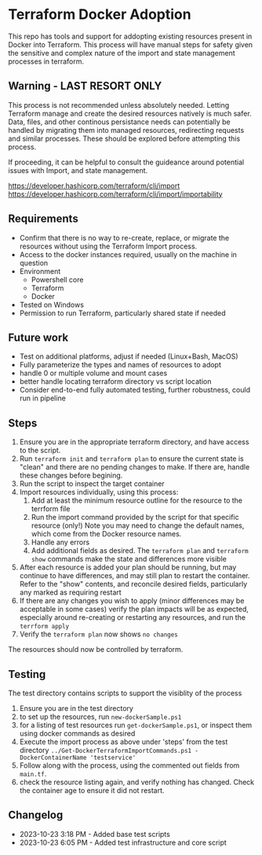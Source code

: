 # Terraform Docker Adoption

This repo has tools and support for addopting existing resources present in Docker into Terraform. This process will have manual steps for safety given the sensitive and complex nature of the import and state management processes in terraform.

## Warning - LAST RESORT ONLY

This process is not recommended unless absolutely needed. Letting Terraform manage and create the desired resources natively is much safer. Data, files, and other continous persistance needs can potentially be handled by migrating them into managed resources, redirecting requests and similar processes. These should be explored before attempting this process.

If proceeding, it can be helpful to consult the guideance around potential issues with Import, and state management.

https://developer.hashicorp.com/terraform/cli/import
https://developer.hashicorp.com/terraform/cli/import/importability

## Requirements

* Confirm that there is no way to re-create, replace, or migrate the resources without using the Terraform Import process.
* Access to the docker instances required, usually on the machine in question
* Environment
  * Powershell core
  * Terraform
  * Docker
* Tested on Windows
* Permission to run Terraform, particularly shared state if needed

## Future work

* Test on additional platforms, adjust if needed (Linux+Bash, MacOS)
* Fully parameterize the types and names of resources to adopt
* handle 0 or multiple volume and mount cases
* better handle locating terraform directory vs script location
* Consider end-to-end fully automated testing, further robustness, could run in pipeline

## Steps

1. Ensure you are in the appropriate terraform directory, and have access to the script.
2. Run `terraform init` and `terraform plan` to ensure the current state is "clean" and there are no pending changes to make. If there are, handle these changes before begining.
3. Run the script to inspect the target container
4. Import resources individually, using this process:
    1. Add at least the minimum resource outline for the resource to the terrform file
    2. Run the import command provided by the script for that specific resource (only!) Note you may need to change the default names, which come from the Docker resource names.
    3. Handle any errors
    4. Add additional fields as desired. The `terraform plan` and `terraform show` commands make the state and differences more visible
5. After each resource is added your plan should be running, but may continue to have differences, and may still plan to restart the container. Refer to the "show" contents, and reconcile desired fields, particularly any marked as requiring restart
6. If there are any changes you wish to apply (minor differences may be acceptable in some cases) verify the plan impacts will be as expected, especially around re-creating or restarting any resources, and run the `terrform apply`
7. Verify the `terraform plan` now shows `no changes`

The resources should now be controlled by terraform.

## Testing

The test directory contains scripts to support the visiblity of the process

1. Ensure you are in the test directory
2. to set up the resources, run `new-dockerSample.ps1`
3. for a listing of test resources run `get-dockerSample.ps1`, or inspect them using docker commands as desired
4. Execute the import process as above under 'steps' from the test directory `../Get-DockerTerraformImportCommands.ps1 -DockerContainerName 'testservice'`
5. Follow along with the process, using the commented out fields from `main.tf`.
6. check the resource listing again, and verify nothing has changed. Check the container age to ensure it did not restart.

## Changelog

* 2023-10-23 3:18 PM - Added base test scripts
* 2023-10-23 6:05 PM - Added test infrastructure and core script
